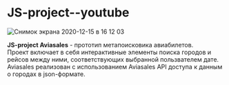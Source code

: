 # JS-project--youtube
 
 ![Снимок экрана 2020-12-15 в 16 12 03](https://user-images.githubusercontent.com/60625771/102219910-27297180-3ef1-11eb-9654-d07a4d23dbcb.png)

**JS-project Aviasales** - прототип метапоисковика авиабилетов.<br>
Проект включает в себя интерактивные элементы поиска городов и рейсов между ними, соответствующих выбранной пользвателем дате.<br>
Aviasales реализован с использованием Aviasales API доступа к данным о городах в json-формате.
